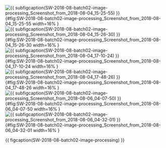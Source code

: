 <!-- MDFIGINCLUDE(SW-2018-08-batch02-image-processing) -->
<div id="fig:SW-2018-08-batch02-image-processing">

![{{ subfigcaption(SW-2018-08-batch02-image-processing_Screenshot_from_2018-08-04_15-25-55) }}](img/SW-2018-08-batch02-image-processing/Screenshot_from_2018-08-04_15-25-55.png){#fig:SW-2018-08-batch02-image-processing_Screenshot_from_2018-08-04_15-25-55 width=16% }
![{{ subfigcaption(SW-2018-08-batch02-image-processing_Screenshot_from_2018-08-04_15-26-30) }}](img/SW-2018-08-batch02-image-processing/Screenshot_from_2018-08-04_15-26-30.png){#fig:SW-2018-08-batch02-image-processing_Screenshot_from_2018-08-04_15-26-30 width=16% }
![{{ subfigcaption(SW-2018-08-batch02-image-processing_Screenshot_from_2018-08-04_17-10-24) }}](img/SW-2018-08-batch02-image-processing/Screenshot_from_2018-08-04_17-10-24.png){#fig:SW-2018-08-batch02-image-processing_Screenshot_from_2018-08-04_17-10-24 width=16% }
![{{ subfigcaption(SW-2018-08-batch02-image-processing_Screenshot_from_2018-08-04_17-48-26) }}](img/SW-2018-08-batch02-image-processing/Screenshot_from_2018-08-04_17-48-26.png){#fig:SW-2018-08-batch02-image-processing_Screenshot_from_2018-08-04_17-48-26 width=16% }
![{{ subfigcaption(SW-2018-08-batch02-image-processing_Screenshot_from_2018-08-06_04-07-50) }}](img/SW-2018-08-batch02-image-processing/Screenshot_from_2018-08-06_04-07-50.png){#fig:SW-2018-08-batch02-image-processing_Screenshot_from_2018-08-06_04-07-50 width=16% }
![{{ subfigcaption(SW-2018-08-batch02-image-processing_Screenshot_from_2018-08-06_04-32-01) }}](img/SW-2018-08-batch02-image-processing/Screenshot_from_2018-08-06_04-32-01.png){#fig:SW-2018-08-batch02-image-processing_Screenshot_from_2018-08-06_04-32-01 width=16% }

{{ figcaption(SW-2018-08-batch02-image-processing) }}
</div>
<!-- /MDFIGINCLUDE(SW-2018-08-batch02-image-processing) -->
